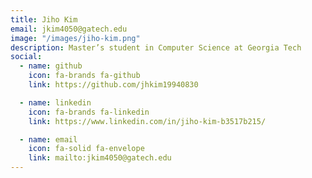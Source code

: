```yaml
---
title: Jiho Kim
email: jkim4050@gatech.edu
image: "/images/jiho-kim.png"
description: Master’s student in Computer Science at Georgia Tech
social:
  - name: github
    icon: fa-brands fa-github
    link: https://github.com/jhkim19940830

  - name: linkedin
    icon: fa-brands fa-linkedin
    link: https://www.linkedin.com/in/jiho-kim-b3517b215/

  - name: email
    icon: fa-solid fa-envelope
    link: mailto:jkim4050@gatech.edu
---
```

